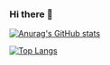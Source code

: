 ### Hi there 👋

[![Anurag's GitHub stats](https://github-readme-stats.vercel.app/api?username=miguelcanosantana)](https://github.com/anuraghazra/github-readme-stats)

[![Top Langs](https://github-readme-stats.vercel.app/api/top-langs/?username=miguelcanosantana)](https://github.com/anuraghazra/github-readme-stats)

<!--
**miguelcanosantana/miguelcanosantana** is a ✨ _special_ ✨ repository because its `README.md` (this file) appears on your GitHub profile.

Here are some ideas to get you started:

- 🔭 I’m currently working on ...
- 🌱 I’m currently learning ...
- 👯 I’m looking to collaborate on ...
- 🤔 I’m looking for help with ...
- 💬 Ask me about ...
- 📫 How to reach me: ...
- 😄 Pronouns: ...
- ⚡ Fun fact: ...
-->
